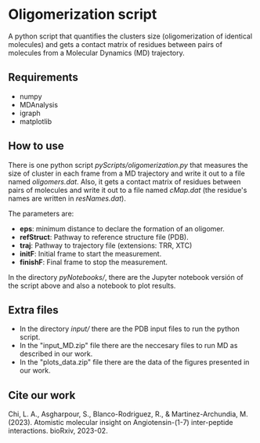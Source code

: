 # Oligomerization script

A python script that quantifies the clusters size (oligomerization of identical molecules)
and gets a contact matrix of residues between pairs of molecules from a Molecular Dynamics (MD)
trajectory.

## Requirements

- numpy
- MDAnalysis
- igraph
- matplotlib

## How to use

There is one python script *pyScripts/oligomerization.py* that measures the size of cluster
in each frame from a MD trajectory and write it out to a file named *oligomers.dat*. Also,
it gets a contact matrix of residues between pairs of molecules and write it out to a file
named *cMap.dat* (the residue's names are written in *resNames.dat*).

The parameters are:
- **eps**: minimum distance to declare the formation of an oligomer.
- **refStruct**: Pathway to reference structure file (PDB).
- **traj**: Pathway to trajectory file (extensions: TRR, XTC)
- **initF**: Initial frame to start the measurement.
- **finishF**: Final frame to stop the measurement.

In the directory *pyNotebooks/*, there are the Jupyter notebook versión  of the script above
and also a notebook to plot results.

## Extra files

- In the directory *input/* there are the PDB input files to run the python script.
- In the "input_MD.zip" file there are the neccesary files to run MD as described in our work.
- In the "plots_data.zip" file there are the data of the figures presented in our work.


## Cite our work
Chi, L. A., Asgharpour, S., Blanco-Rodriguez, R., & Martinez-Archundia, M. (2023). Atomistic molecular insight on Angiotensin-(1-7) inter-peptide interactions. bioRxiv, 2023-02. 


